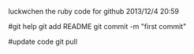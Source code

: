 luckwchen
the ruby code for github
2013/12/4 20:59


#git help
git add README
git commit -m "first commit"

#update code
git pull
